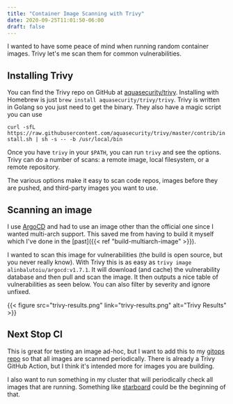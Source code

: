 ```yaml
---
title: "Container Image Scanning with Trivy"
date: 2020-09-25T11:01:50-06:00
draft: false
---
```


I wanted to have some peace of mind when running random container images. Trivy let's me scan them for common vulnerabilities.

<!--more-->

## Installing Trivy
You can find the Trivy repo on GitHub at [aquasecurity/trivy](https://github.com/aquasecurity/trivy). Installing with Homebrew is just `brew install aquasecurity/trivy/trivy`. Trivy is written in Golang so you just need to get the binary. They also have a magic script you can use

```curl -sfL https://raw.githubusercontent.com/aquasecurity/trivy/master/contrib/install.sh | sh -s -- -b /usr/local/bin```

Once you have `trivy` in your `$PATH`, you can run `trivy` and see the options. Trivy can do a number of scans: a remote image, local filesystem, or a remote repository.

The various options make it easy to scan code repos, images before they are pushed, and third-party images you want to use.

## Scanning an image
I use [ArgoCD](https://argoproj.github.io/projects/argo-cd) and had to use an image other than the official one since I wanted multi-arch support. This saved me from having to build it myself which I've done in the [past]({{< ref "build-multiarch-image" >}}).

I wanted to scan this image for vulnerabilities (the build is open source, but you never really know). With Trivy this is as easy as `trivy image alinbalutoiu/argocd:v1.7.1`. It will download (and cache) the vulnerability database and then pull and scan the image. It then outputs a nice table of vulnerabilities as seen below. You can also filter by severity and ignore unfixed.

{{< figure src="trivy-results.png" link="trivy-results.png" alt="Trivy Results" >}}

## Next Stop CI
This is great for testing an image ad-hoc, but I want to add this to my [gitops repo](https://github.com/kasuboski/k8s-gitops) so that all images are scanned periodically. There is already a Trivy GitHub Action, but I think it's intended more for images you are building.

I also want to run something in my cluster that will periodically check all images that are running. Something like [starboard](https://github.com/aquasecurity/starboard) could be the beginning of that.